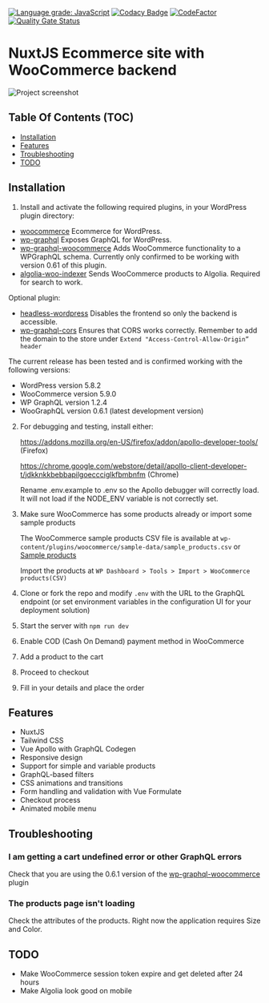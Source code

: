 [![Language grade: JavaScript](https://img.shields.io/lgtm/grade/javascript/g/maxwell2310/nuxtjs-woocommerce.svg?logo=lgtm&logoWidth=18)](https://lgtm.com/projects/g/maxwell2310/nuxtjs-woocommerce/context:javascript)
[![Codacy Badge](https://api.codacy.com/project/badge/Grade/1835e693354349ffaa703c0bbaf2b52b)](https://app.codacy.com/gh/maxwell2310/nuxtjs-woocommerce?utm_source=github.com&utm_medium=referral&utm_content=maxwell2310/nuxtjs-woocommerce&utm_campaign=Badge_Grade)
[![CodeFactor](https://www.codefactor.io/repository/github/maxwell2310/nuxtjs-woocommerce/badge)](https://www.codefactor.io/repository/github/maxwell2310/nuxtjs-woocommerce)
[![Quality Gate Status](https://sonarcloud.io/api/project_badges/measure?project=maxwell2310_nuxtjs-woocommerce&metric=alert_status)](https://sonarcloud.io/dashboard?id=maxwell2310_nuxtjs-woocommerce)

# NuxtJS Ecommerce site with WooCommerce backend

<img src="https://user-images.githubusercontent.com/45217974/106988377-f129a080-676f-11eb-94b9-a44c86ea6c79.png" alt="Project screenshot" />

## Table Of Contents (TOC)

-   [Installation](#Installation)
-   [Features](#Features)
-   [Troubleshooting](#Troubleshooting)
-   [TODO](#TODO)

## Installation

1.  Install and activate the following required plugins, in your WordPress plugin directory:

-   [woocommerce](https://wordpress.org/plugins/woocommerce) Ecommerce for WordPress.
-   [wp-graphql](https://wordpress.org/plugins/wp-graphql) Exposes GraphQL for WordPress.
-   [wp-graphql-woocommerce](https://github.com/wp-graphql/wp-graphql-woocommerce) Adds WooCommerce functionality to a WPGraphQL schema. Currently only confirmed to be working with version 0.61 of this plugin.
-   [algolia-woo-indexer](https://github.com/maxwell2310/algolia-woo-indexer) Sends WooCommerce products to Algolia. Required for search to work.

Optional plugin:

-   [headless-wordpress](https://github.com/maxwell2310/headless-wp) Disables the frontend so only the backend is accessible.
-   [wp-graphql-cors](https://github.com/funkhaus/wp-graphql-cors) Ensures that CORS works correctly. Remember to add the domain to the store under `Extend "Access-Control-Allow-Origin” header`

The current release has been tested and is confirmed working with the following versions:

-   WordPress version 5.8.2
-   WooCommerce version 5.9.0
-   WP GraphQL version 1.2.4
-   WooGraphQL version 0.6.1 (latest development version)

2.  For debugging and testing, install either:

    <https://addons.mozilla.org/en-US/firefox/addon/apollo-developer-tools/> (Firefox)

    <https://chrome.google.com/webstore/detail/apollo-client-developer-t/jdkknkkbebbapilgoeccciglkfbmbnfm> (Chrome)

    Rename .env.example to .env so the Apollo debugger will correctly load. It will not load if the NODE_ENV variable is not correctly set.

3.  Make sure WooCommerce has some products already or import some sample products

    The WooCommerce sample products CSV file is available at `wp-content/plugins/woocommerce/sample-data/sample_products.csv` or [Sample products](sample_products/)

    Import the products at `WP Dashboard > Tools > Import > WooCommerce products(CSV)`

4.  Clone or fork the repo and modify `.env` with the URL to the GraphQL endpoint (or set environment variables in the configuration UI for your deployment solution)

5.  Start the server with `npm run dev`

6.  Enable COD (Cash On Demand) payment method in WooCommerce

7.  Add a product to the cart

8.  Proceed to checkout

9.  Fill in your details and place the order

## Features

-   NuxtJS
-   Tailwind CSS
-   Vue Apollo with GraphQL Codegen
-   Responsive design
-   Support for simple and variable products
-   GraphQL-based filters
-   CSS animations and transitions
-   Form handling and validation with Vue Formulate
-   Checkout process
-   Animated mobile menu

## Troubleshooting

### I am getting a cart undefined error or other GraphQL errors

Check that you are using the 0.6.1 version of the [wp-graphql-woocommerce](https://github.com/wp-graphql/wp-graphql-woocommerce) plugin

### The products page isn't loading

Check the attributes of the products. Right now the application requires Size and Color.

## TODO

-   Make WooCommerce session token expire and get deleted after 24 hours
-   Make Algolia look good on mobile 
